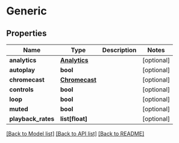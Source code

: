 # Generic

## Properties
Name | Type | Description | Notes
------------ | ------------- | ------------- | -------------
**analytics** | [**Analytics**](Analytics.md) |  | [optional] 
**autoplay** | **bool** |  | [optional] 
**chromecast** | [**Chromecast**](Chromecast.md) |  | [optional] 
**controls** | **bool** |  | [optional] 
**loop** | **bool** |  | [optional] 
**muted** | **bool** |  | [optional] 
**playback_rates** | **list[float]** |  | [optional] 

[[Back to Model list]](../README.md#documentation-for-models) [[Back to API list]](../README.md#documentation-for-api-endpoints) [[Back to README]](../README.md)

